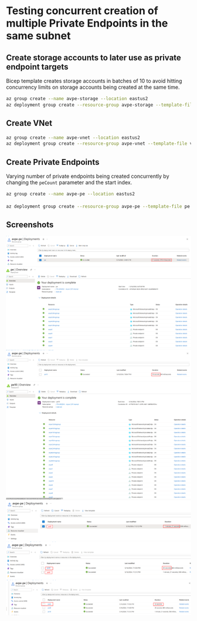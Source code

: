 # Testing concurrent creation of multiple Private Endpoints in the same subnet

## Create storage accounts to later use as private endpoint targets

Bicep template creates storage accounts in batches of 10 to avoid hitting concurrency limits on storage accounts being created at the same time.

```bash
az group create --name avpe-storage --location eastus2
az deployment group create --resource-group avpe-storage --template-file storage.bicep --parameters storageAccountPrefix=avtesta storageAccountCount=150
```

## Create VNet

```bash
az group create --name avpe-vnet --location eastus2
az deployment group create --resource-group avpe-vnet --template-file vnet.bicep --parameters vnetName=avpe-vnet privateDnsZoneName=privatelink.blob.core.windows.net
```

## Create Private Endpoints

Varying number of private endpoints being created concurrently by changing the `peCount` parameter and the start index.

```bash
az group create --name avpe-pe --location eastus2

az deployment group create --resource-group avpe-pe --template-file pe.bicep --name pe150 --parameters peNamePrefix=avpe subnetId="/subscriptions/c9c8ae57-acdb-48a9-99f8-d57704f18dee/resourceGroups/avpe-vnet/providers/Microsoft.Network/virtualNetworks/avpe-vnet/subnets/subnet-pe" storageAccountResourceIdPrefix=/subscriptions/c9c8ae57-acdb-48a9-99f8-d57704f18dee/resourceGroups/avpe-storage/providers/Microsoft.Storage/storageAccounts/avtesta privateDnsZoneId=/subscriptions/c9c8ae57-acdb-48a9-99f8-d57704f18dee/resourceGroups/avpe-vnet/providers/Microsoft.Network/privateDnsZones/privatelink.blob.core.windows.net startIndex=1 peCount=150
```

## Screenshots

![Private Endpoints](./images/pe-5-time.png)
![Private Endpoints](./images/pe-5.png)
![Private Endpoints](./images/pe-10-time.png)
![Private Endpoints](./images/pe-10.png)
![Private Endpoints](./images/pe-20-time.png)
![Private Endpoints](./images/pe-40-time.png)
![Private Endpoints](./images/pe-80-time.png)
